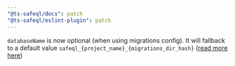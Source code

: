 ```yaml
---
"@ts-safeql/docs": patch
"@ts-safeql/eslint-plugin": patch
---
```


`databaseName` is now optional (when using migrations config). It will fallback to a default value `safeql_{project_name}_{migrations_dir_hash}` ([read more here](https://safeql.dev/api/index.html#connections-databasename))
